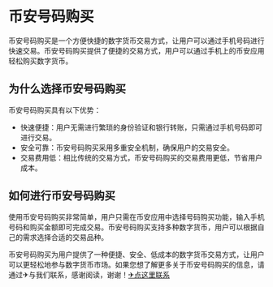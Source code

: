 # 币安号码购买

币安号码购买是一个方便快捷的数字货币交易方式，让用户可以通过手机号码进行快速交易。币安号码购买提供了便捷的交易方式，用户可以通过手机上的币安应用轻松购买数字货币。

## 为什么选择币安号码购买

币安号码购买具有以下优势：
- 快速便捷：用户无需进行繁琐的身份验证和银行转账，只需通过手机号码即可进行交易。
- 安全可靠：币安号码购买采用多重安全机制，确保用户的交易安全。
- 交易费用低：相比传统的交易方式，币安号码购买的交易费用更低，节省用户成本。

## 如何进行币安号码购买

使用币安号码购买非常简单，用户只需在币安应用中选择号码购买功能，输入手机号码和购买金额即可完成交易。币安号码购买支持多种数字货币，用户可以根据自己的需求选择合适的交易品种。

币安号码购买为用户提供了一种便捷、安全、低成本的数字货币交易方式，让用户可以更轻松地参与数字货币市场。如果您想了解更多关于币安号码购买的信息，请通过✈与我们联系，感谢阅读，谢谢！[✈点这里联系](https://w.k02.cc)